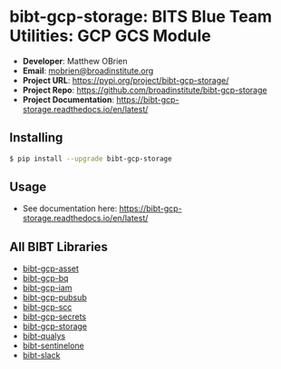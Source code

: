 # bibt-gcp-storage: BITS Blue Team Utilities: GCP GCS Module

- **Developer**: Matthew OBrien
- **Email**: mobrien@broadinstitute.org
- **Project URL**: https://pypi.org/project/bibt-gcp-storage/
- **Project Repo**: https://github.com/broadinstitute/bibt-gcp-storage
- **Project Documentation**: https://bibt-gcp-storage.readthedocs.io/en/latest/

## Installing

```bash
$ pip install --upgrade bibt-gcp-storage
```

## Usage

- See documentation here: https://bibt-gcp-storage.readthedocs.io/en/latest/

## All BIBT Libraries

- [bibt-gcp-asset](https://github.com/broadinstitute/bibt-gcp-asset)
- [bibt-gcp-bq](https://github.com/broadinstitute/bibt-gcp-bq)
- [bibt-gcp-iam](https://github.com/broadinstitute/bibt-gcp-iam)
- [bibt-gcp-pubsub](https://github.com/broadinstitute/bibt-gcp-pubsub)
- [bibt-gcp-scc](https://github.com/broadinstitute/bibt-gcp-scc)
- [bibt-gcp-secrets](https://github.com/broadinstitute/bibt-gcp-secrets)
- [bibt-gcp-storage](https://github.com/broadinstitute/bibt-gcp-storage)
- [bibt-qualys](https://github.com/broadinstitute/bibt-qualys)
- [bibt-sentinelone](https://github.com/broadinstitute/bibt-sentinelone)
- [bibt-slack](https://github.com/broadinstitute/bibt-slack)
